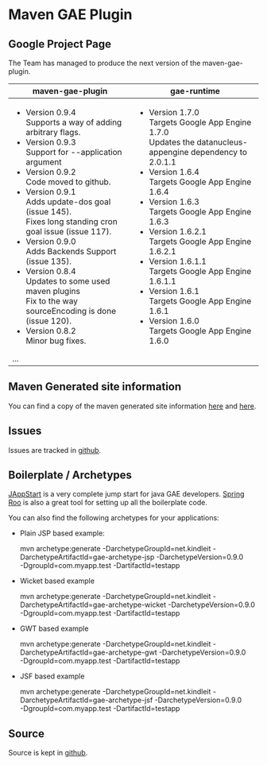 Maven GAE Plugin
================

Google Project Page
-------------------

The Team has managed to produce the next version of the maven-gae-plugin. 

<table>
  <thead>
    <tr><th>maven-gae-plugin</th><th>gae-runtime</th></tr>
  </thead>
  <tbody style="vertical-align:top">
    <tr style="vertical-align:top">
      <td><ul>
 <li>Version 0.9.4<br/>
   Supports a way of adding arbitrary flags.</li>
 <li>Version 0.9.3<br/>
   Support for --application argument</li>
 <li>Version 0.9.2<br/>
   Code moved to github.</li>
 <li>Version 0.9.1<br/>
   Adds update-dos goal (issue 145).<br/>
   Fixes long standing cron goal issue (issue 117).</li>
 <li>Version 0.9.0<br/>
   Adds Backends Support (issue 135).</li>
 <li>Version 0.8.4<br/>
   Updates to some used maven plugins<br/>
   Fix to the way sourceEncoding is done (issue 120).</li>
 <li>Version 0.8.2<br/>
   Minor bug fixes.</li></ul>
...
</td>
<td><ul>
 <li>Version 1.7.0<br/>
   Targets Google App Engine 1.7.0<br/>
   Updates the datanucleus-appengine dependency to 2.0.1.1</li>
 <li>Version 1.6.4<br/>
   Targets Google App Engine 1.6.4</li>
 <li>Version 1.6.3<br/>
   Targets Google App Engine 1.6.3</li>
 <li>Version 1.6.2.1<br/>
   Targets Google App Engine 1.6.2.1</li>
 <li>Version 1.6.1.1<br/>
   Targets Google App Engine 1.6.1.1</li>
 <li>Version 1.6.1<br/>
   Targets Google App Engine 1.6.1</li>
 <li>Version 1.6.0<br/>
   Targets Google App Engine 1.6.0</li>
</ul></td>
</tr>
</tbody>
</table>


Maven Generated site information
--------------------------------

You can find a copy of the maven generated site information [here](http://www.kindleit.net/maven_gae_plugin/) and [here](http://maven-gae-plugin.github.com/maven-gae-plugin/).


Issues
------

Issues are tracked in [github](https://github.com/maven-gae-plugin/maven-gae-plugin/issues).


Boilerplate / Archetypes
------------------------

[JAppStart](http://code.google.com/p/jappstart) is a very complete jump start for java GAE developers. [Spring Roo](http://www.springsource.org/roo) is also a great tool for setting up all the boilerplate code.

You can also find the following archetypes for your applications:
 * Plain JSP based example: 

    mvn archetype:generate -DarchetypeGroupId=net.kindleit -DarchetypeArtifactId=gae-archetype-jsp -DarchetypeVersion=0.9.0 \
        -DgroupId=com.myapp.test -DartifactId=testapp

 * Wicket based example

    mvn archetype:generate -DarchetypeGroupId=net.kindleit -DarchetypeArtifactId=gae-archetype-wicket -DarchetypeVersion=0.9.0 \
        -DgroupId=com.myapp.test -DartifactId=testapp

 * GWT based example

    mvn archetype:generate -DarchetypeGroupId=net.kindleit -DarchetypeArtifactId=gae-archetype-gwt -DarchetypeVersion=0.9.0 \
        -DgroupId=com.myapp.test -DartifactId=testapp


 * JSF based example

    mvn archetype:generate -DarchetypeGroupId=net.kindleit -DarchetypeArtifactId=gae-archetype-jsf -DarchetypeVersion=0.9.0 \
        -DgroupId=com.myapp.test -DartifactId=testapp


Source
------

Source is kept in [github](https://github.com/maven-gae-plugin/maven-gae-plugin).
